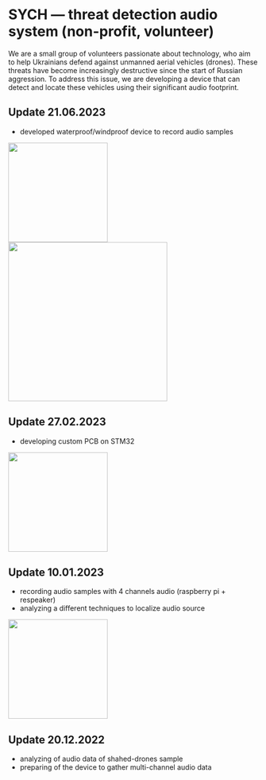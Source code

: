 # SYCH — threat detection audio system (non-profit, volunteer)

We are a small group of volunteers passionate about technology, who aim to help Ukrainians defend against unmanned aerial vehicles (drones). These threats have become increasingly destructive since the start of Russian aggression. To address this issue, we are developing a device that can detect and locate these vehicles using their significant audio footprint.

## Update 21.06.2023

* developed waterproof/windproof device to record audio samples

<img src="https://github.com/Sych-Tech/.github/assets/1492531/91ae1495-5cc8-4515-a9c1-4f443b83ff54" width="200"/>
<img src="https://github.com/Sych-Tech/.github/assets/1492531/3c2e8889-6bcd-4002-9372-beb8261bc448" width="320"/>

## Update 27.02.2023

* developing custom PCB on STM32

<img src="https://user-images.githubusercontent.com/1492531/221622142-9ca69ba2-7d5d-4b00-ba25-ff9fc4ffabad.png" width="200"/>

## Update 10.01.2023

* recording audio samples with 4 channels audio (raspberry pi + respeaker)
* analyzing a different techniques to localize audio source

<img src="https://user-images.githubusercontent.com/1492531/221619588-ce5d3f61-e624-4996-b44f-482a2ddd0abb.jpeg" width="200"/>

## Update 20.12.2022

* analyzing of audio data of shahed-drones sample
* preparing of the device to gather multi-channel audio data
